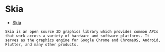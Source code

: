 Skia
====
- [Skia](https://skia.org/)
```
Skia is an open source 2D graphics library which provides common APIs that work across a variety of hardware and software platforms. It serves as the graphics engine for Google Chrome and ChromeOS, Android, Flutter, and many other products.
```

